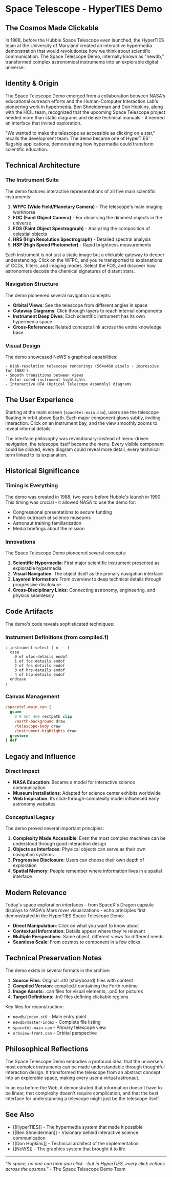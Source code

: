 # Space Telescope - HyperTIES Demo

## The Cosmos Made Clickable

In 1988, before the Hubble Space Telescope even launched, the HyperTIES team at the University of Maryland created an interactive hypermedia demonstration that would revolutionize how we think about scientific communication. The Space Telescope Demo, internally known as "newdb," transformed complex astronomical instruments into an explorable digital universe.

## Identity & Origin

The Space Telescope Demo emerged from a collaboration between NASA's educational outreach efforts and the Human-Computer Interaction Lab's pioneering work in hypermedia. Ben Shneiderman and Don Hopkins, along with the HCIL team, recognized that the upcoming Space Telescope project needed more than static diagrams and dense technical manuals - it needed an interface that invited exploration.

"We wanted to make the telescope as accessible as clicking on a star," recalls the development team. The demo became one of HyperTIES' flagship applications, demonstrating how hypermedia could transform scientific education.

## Technical Architecture

### The Instrument Suite

The demo features interactive representations of all five main scientific instruments:

1. **WFPC (Wide Field/Planetary Camera)** - The telescope's main imaging workhorse
2. **FOC (Faint Object Camera)** - For observing the dimmest objects in the universe  
3. **FOS (Faint Object Spectrograph)** - Analyzing the composition of celestial objects
4. **HRS (High Resolution Spectrograph)** - Detailed spectral analysis
5. **HSP (High Speed Photometer)** - Rapid brightness measurements

Each instrument is not just a static image but a clickable gateway to deeper understanding. Click on the WFPC, and you're transported to explanations of CCDs, filters, and imaging modes. Select the FOS, and discover how astronomers decode the chemical signatures of distant stars.

### Navigation Structure

The demo pioneered several navigation concepts:

- **Orbital Views**: See the telescope from different angles in space
- **Cutaway Diagrams**: Click through layers to reach internal components
- **Instrument Deep Dives**: Each scientific instrument has its own hypermedia space
- **Cross-References**: Related concepts link across the entire knowledge base

### Visual Design

The demo showcased NeWS's graphical capabilities:

```
- High-resolution telescope renderings (564x468 pixels - impressive for 1988!)
- Smooth transitions between views
- Color-coded instrument highlights
- Interactive OTA (Optical Telescope Assembly) diagrams
```

## The User Experience

Starting at the main screen (`spacetel-main.can`), users see the telescope floating in orbit above Earth. Each major component glows subtly, inviting interaction. Click on an instrument bay, and the view smoothly zooms to reveal internal details. 

The interface philosophy was revolutionary: instead of menu-driven navigation, the telescope itself became the menu. Every visible component could be clicked, every diagram could reveal more detail, every technical term linked to its explanation.

## Historical Significance

### Timing is Everything

The demo was created in 1988, two years before Hubble's launch in 1990. This timing was crucial - it allowed NASA to use the demo for:

- Congressional presentations to secure funding
- Public outreach at science museums
- Astronaut training familiarization
- Media briefings about the mission

### Innovations

The Space Telescope Demo pioneered several concepts:

1. **Scientific Hypermedia**: First major scientific instrument presented as explorable hypermedia
2. **Visual Navigation**: The object itself as the primary navigation interface
3. **Layered Information**: From overview to deep technical details through progressive disclosure
4. **Cross-Disciplinary Links**: Connecting astronomy, engineering, and physics seamlessly

## Code Artifacts

The demo's code reveals sophisticated techniques:

### Instrument Definitions (from compiled.f)
```forth
: instrument-select ( n -- )
  case
    0 of wfpc-details endof
    1 of foc-details endof
    2 of fos-details endof
    3 of hrs-details endof
    4 of hsp-details endof
  endcase
;
```

### Canvas Management
```postscript
/spacetel-main.can {
  gsave
    0 0 564 468 rectpath clip
    /earth-background draw
    /telescope-body draw
    /instrument-highlights draw
  grestore
} def
```

## Legacy and Influence

### Direct Impact

- **NASA Education**: Became a model for interactive science communication
- **Museum Installations**: Adapted for science center exhibits worldwide
- **Web Inspiration**: Its click-through-complexity model influenced early astronomy websites

### Conceptual Legacy

The demo proved several important principles:

1. **Complexity Made Accessible**: Even the most complex machines can be understood through good interaction design
2. **Objects as Interfaces**: Physical objects can serve as their own navigation systems
3. **Progressive Disclosure**: Users can choose their own depth of exploration
4. **Spatial Memory**: People remember where information lives in a spatial interface

## Modern Relevance

Today's space exploration interfaces - from SpaceX's Dragon capsule displays to NASA's Mars rover visualizations - echo principles first demonstrated in the HyperTIES Space Telescope Demo:

- **Direct Manipulation**: Click on what you want to know about
- **Contextual Information**: Details appear where they're relevant
- **Multiple Perspectives**: Same object, different views for different needs
- **Seamless Scale**: From cosmos to component in a few clicks

## Technical Preservation Notes

The demo exists in several formats in the archive:

1. **Source Files**: Original .st0 (storyboard) files with content
2. **Compiled Version**: compiled.f containing the Forth runtime
3. **Image Assets**: .can files for visual elements, .pn0 for pictures
4. **Target Definitions**: .tn0 files defining clickable regions

Key files for reconstruction:
- `newdb/index.st0` - Main entry point
- `newdb/master-index` - Complete file listing
- `spacetel-main.can` - Primary telescope view
- `orbview-front.can` - Orbital perspective

## Philosophical Reflections

The Space Telescope Demo embodies a profound idea: that the universe's most complex instruments can be made understandable through thoughtful interaction design. It transformed the telescope from an abstract concept into an explorable space, making every user a virtual astronaut.

In an era before the Web, it demonstrated that information doesn't have to be linear, that complexity doesn't require complication, and that the best interface for understanding a telescope might just be the telescope itself.

## See Also

- [[HyperTIES]] - The hypermedia system that made it possible
- [[Ben Shneiderman]] - Visionary behind interactive science communication
- [[Don Hopkins]] - Technical architect of the implementation
- [[NeWS]] - The graphics system that brought it to life

---

*"In space, no one can hear you click - but in HyperTIES, every click echoes across the cosmos."* - The Space Telescope Demo Team 
